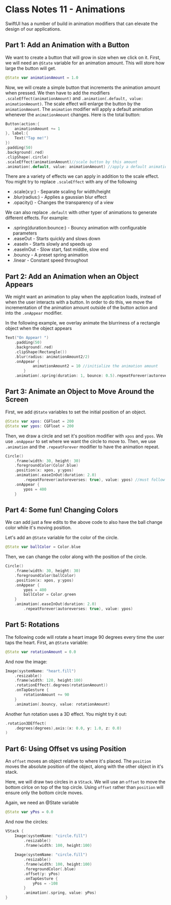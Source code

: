 # Class Notes 11 - Animations
 
SwiftUI has a number of build in animation modifiers that can elevate the design of our applications.

## Part 1: Add an Animation with a Button
We want to create a button that will grow in size when we click on it. First, we will need an `@State` variable for an animation amount. This will store how large the button will get.
```swift
@State var animationAmount = 1.0
```

Now, we will create a simple button that increments the animation amount when pressed. We then have to add the modifiers `.scaleEffect(animationAmount)` and `.animation(.default, value: animationAmount)`. The scale effect will enlarge the button by the `animationAmount`. The `animation` modifier will apply a default animation whenever the `animationAmount` changes. Here is the total button: 
```swift
Button(action:{
    animationAmount += 1
}, label:{
    Text("Tap me!")
})
.padding(50)
.background(.red)
.clipShape(.circle)
.scaleEffect(animationAmount)//scale button by this amount
.animation(.default, value: animationAmount) //apply a default animation when the amount changes 
```
There are a variety of effects we can apply in addition to the scale effect. You might try to replace `.scaleEffect` with any of the following 

- .scale(x:y:) - Separate scaling for width/height
- .blur(radius:) - Applies a gaussian blur effect
- .opacity() - Changes the transparency of a view

We can also replace `.default` with other typer of animations to generate different effects. For example:

- .spring(duration:bounce:) - Bouncy animation with configurable parameters
- .easeOut - Starts quickly and slows down
- .easeIn - Starts slowly and speeds up
- .easeInOut - Slow start, fast middle, slow end
- .bouncy - A preset spring animation
- .linear - Constant speed throughout

## Part 2: Add an Animation when an Object Appears
We might want an animation to play when the application loads, instead of when the user interacts with a button. In order to do this, we move the incrementation of the animation amount outside of the button action and into the `.onAppear` modifier. 

In the following example, we overlay animate the blurriness of a rectangle object when the object appears

```swift
Text("On Appear! ")
    .padding(50)
    .background(.red)
    .clipShape(Rectangle())
    .blur(radius: animationAmount2/2)
    .onAppear {
            animationAmount2 = 10 //initialize the animation amount
        }
    .animation(.spring(duration: 1, bounce: 0.5).repeatForever(autoreverses: true), value:animationAmount2)
```

## Part 3: Animate an Object to Move Around the Screen

First, we add `@State` variables to set the initial position of an object.

```swift
@State var xpos: CGFloat = 200
@State var ypos: CGFloat = 200
```
Then, we draw a circle and set it's position modifier with `xpos` and `ypos`. We use `.onAppear` to set where we want the circle to move to. Then, we use `.animation` and the `.repeatForever` modifier to have the animation repeat.

```swift
Circle()
    .frame(width: 30, height: 30)
    .foregroundColor(Color.blue)
    .position(x: xpos, y:ypos)
    .animation(.easeInOut(duration: 2.0)
        .repeatForever(autoreverses: true), value: ypos) //must follow position modifier
    .onAppear {
        ypos = 400
    }
```


## Part 4: Some fun! Changing Colors
We can add just a few edits to the above code to also have the ball change color while it's moving position.

Let's add an `@State` variable for the color of the circle.

```swift
@State var ballColor = Color.blue
```
Then, we can change the color along with the position of the circle.

```swift
Circle()
    .frame(width: 30, height: 30)
    .foregroundColor(ballColor)
    .position(x: xpos, y:ypos)
    .onAppear {
        ypos = 400
        ballColor = Color.green
    }
    .animation(.easeInOut(duration: 2.0)
        .repeatForever(autoreverses: true), value: ypos)
```


## Part 5: Rotations 

The following code will rotate a heart image 90 degrees every time the user taps the heart.
First, an `@State` variable:
```swift
@State var rotationAmount = 0.0
```
And now the image:
```swift
Image(systemName: "heart.fill")
    .resizable()
    .frame(width: 120, height:100)
    .rotationEffect(.degrees(rotationAmount))
    .onTapGesture {
        rotationAmount += 90
    }
    .animation(.bouncy, value: rotationAmount)
```

Another fun rotation uses a 3D effect. You might try it out:
```swift
.rotation3DEffect(
    .degrees(degrees),axis:(x: 0.0, y: 1.0, z: 0.0)
)
```


## Part 6: Using Offset vs using Position

An `offset` moves an object relative to where it's placed.
The `position` moves the absolute position of the object, along with the other object in it's stack.

Here, we will draw two circles in a `VStack`. We will use an `offset` to move the bottom cirlce on top of the top circle. Using `offset` rather than `position` will ensure only the bottom circle moves.

Again, we need an @State variable
```swift
@State var yPos = 0.0
```

And now the circles:
```swift
VStack {
    Image(systemName: "circle.fill")
        .resizable()
        .frame(width: 100, height:100)
    
    Image(systemName: "circle.fill")
        .resizable()
        .frame(width: 100, height:100)
        .foregroundColor(.blue)
        .offset(y: yPos)
        .onTapGesture {
            yPos = -108
        }
        .animation(.spring, value: yPos)
}
```
